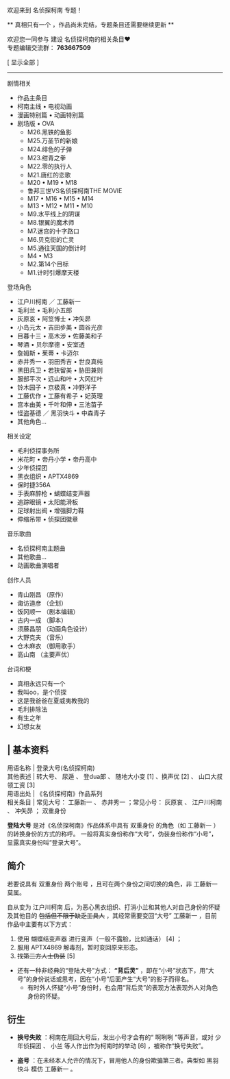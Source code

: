 欢迎来到  名侦探柯南  专题！

** 真相只有一个  ，作品尚未完结，专题条目还需要继续更新 **

欢迎您一同参与  建设  名侦探柯南的相关条目♥  
专题编辑交流群： **763667509**

[ 显示全部 ]

* * *

剧情相关

  * 作品主条目 
  * 柯南主线  •  电视动画 
  * 漫画特别篇  •  动画特别篇 
  * 剧场版  •  OVA 
    * M26.黑铁的鱼影 
    * M25.万圣节的新娘 
    * M24.绯色的子弹 
    * M23.绀青之拳 
    * M22.零的执行人 
    * M21.唐红的恋歌 
    * M20  •  M19  •  M18 
    * 鲁邦三世VS名侦探柯南THE MOVIE 
    * M17  •  M16  •  M15  •  M14 
    * M13  •  M12  •  M11  •  M10 
    * M9.水平线上的阴谋 
    * M8.银翼的魔术师 
    * M7.迷宫的十字路口 
    * M6.贝克街的亡灵 
    * M5.通往天国的倒计时 
    * M4  •  M3 
    * M2.第14个目标 
    * M1.计时引爆摩天楼 

登场角色

  * 江户川柯南  ／  工藤新一 
  * 毛利兰  •  毛利小五郎 
  * 灰原哀  •  阿笠博士  •  冲矢昴 
  * 小岛元太  •  吉田步美  •  圆谷光彦 
  * 目暮十三  •  高木涉  •  佐藤美和子 
  * 琴酒  •  贝尔摩德  •  安室透 
  * 詹姆斯  •  茱蒂  •  卡迈尔 
  * 赤井秀一  •  羽田秀吉  •  世良真纯 
  * 黑田兵卫  •  若狭留美  •  胁田兼则 
  * 服部平次  •  远山和叶  •  大冈红叶 
  * 铃木园子  •  京极真  •  冲野洋子 
  * 工藤优作  •  工藤有希子  •  妃英理 
  * 宫本由美  •  千叶和伸  •  三池苗子 
  * 怪盗基德  ／  黑羽快斗  •  中森青子 
  * 其他角色... 

相关设定

  * 毛利侦探事务所 
  * 米花町  •  帝丹小学  •  帝丹高中 
  * 少年侦探团 
  * 黑衣组织  •  APTX4869 
  * 保时捷356A 
  * 手表麻醉枪  •  蝴蝶结变声器 
  * 追踪眼镜  •  太阳能滑板 
  * 足球射出阀  •  增强脚力鞋 
  * 伸缩吊带  •  侦探团徽章 

音乐歌曲

  * 名侦探柯南主题曲 
  * 其他歌曲... 
  * 动画歌曲演唱者 

创作人员

  * 青山刚昌  （原作） 
  * 诹访道彦  （企划） 
  * 饭冈顺一  （剧本编辑） 
  * 古内一成  （脚本） 
  * 须藤昌朋  （动画角色设计） 
  * 大野克夫  （音乐） 
  * 仓木麻衣  （御用歌手） 
  * 高山南  （主要声优） 

台词和梗

  * 真相永远只有一个 
  * 我叫oo，是个侦探 
  * 这是我爸爸在夏威夷教我的 
  * 毛利排除法 
  * 有生之年 
  * 幻想女友 

|  **基本资料**  
---  
用语名称  |  登录大号(名侦探柯南)   
其他表述  |  转大号、  尿遁  、  登dua郎  、  随地大小变  [1]  、换声优  [2]  、  山口大叔  领工资  [3]   
用语出处  |  《名侦探柯南》作品系列   
相关条目  |  常见大号：  工藤新一  、  赤井秀一  ；常见小号：  灰原哀  、  江户川柯南  、  冲矢昴  ；  双重身份   
  
**登陆大号** 是对《名侦探柯南》作品体系中具有  双重身份  的角色（如  工藤新一  ）的转换身份的方式的称呼。
一般将真实身份称作“大号”，伪装身份称作“小号”，显露真实身份叫“登录大号”。

##  简介

若要说具有  双重身份  两个账号  ，且可在两个身份之间切换的角色，非  工藤新一  莫属。

自从变为  江户川柯南  后，为恶心黑衣组织、打消小兰和其他人对自己身份的怀疑及其他目的 ~~包括但不限于缺乏工具人~~ ，其经常需要变回“大号”
工藤新一  ，目前作品中主要有以下方式：

  1. 使用  蝴蝶结变声器  进行变声（一般不露脸，比如通话）  [4]  ； 
  2. 服用  APTX4869  解毒剂，暂时变回原来形态。 
  3. ~~找第三方人士伪装~~ [5] 

  * 还有一种非经典的“登陆大号”方式： **“背后灵”** ，即在“小号”状态下，用“大号”的身份说话或思考，因在“小号”后面产生“大号”的影子而得名。 
    * 有时外人怀疑“小号”身份时，也会用“背后灵”的表现方法表现外人对角色身份的怀疑。 

##  衍生

  * **换号失败** ：柯南在用回大号后，发出小号才会有的“  啊咧咧  ”等声音，或对  少年侦探团  、  小兰  等人作出作为柯南时的举动  [6]  ，被称作“换号失败”。 

  * **盗号** ：在未经本人允许的情况下，冒用他人的身份欺骗第三者。典型如  黑羽快斗  模仿  工藤新一  。 